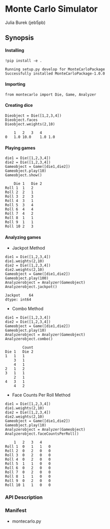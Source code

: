 # Monte Carlo Simulator
Julia Burek (jeb5pb)

## Synopsis
#### Installing
```
!pip install -e .
```
```
Running setup.py develop for MonteCarloPackage
Successfully installed MonteCarloPackage-1.0.0
```

#### Importing
```
from montecarlo import Die, Game, Analyzer
```

#### Creating dice
```
Dieobject = Die([1,2,3,4])
Dieobject.faces
Dieobject.weights(2,10)
```
```
	1	2	3	4
0	1.0	10.0	1.0	1.0
```
#### Playing games
```
die1 = Die([1,2,3,4])
die2 = Die([1,2,3,4])
Gameobject = Game([die1,die2])
Gameobject.play(10)
Gameobject.show()
```
```
	Die 1	Die 2
Roll 1	1	2
Roll 2	2	1
Roll 3	2	3
Roll 4	3	1
Roll 5	3	4
Roll 6	4	4
Roll 7	4	2
Roll 8	1	1
Roll 9	1	1
Roll 10	2	3
```

#### Analyzing games
- Jackpot Method
```
die1 = Die([1,2,3,4])
die1.weights(2,10)
die2 = Die([1,2,3,4])
die2.weights(2,10)
Gameobject = Game([die1,die2])
Gameobject.play(100)
Analyzerobject = Analyzer(Gameobject)
Analyzerobject.jackpot()
```
```
Jackpot    64
dtype: int64
```
- Combo Method
```
die1 = Die([1,2,3,4])
die2 = Die([1,2,3,4])
Gameobject = Game([die1,die2])
Gameobject.play(10)
Analyzerobject = Analyzer(Gameobject)
Analyzerobject.combo()
```
```
		Count
Die 1	Die 2	
1	1	1
	3	1
	4	1
2	1	2
3	1	1
	2	1
4	3	1
	4	2
```
- Face Counts Per Roll Method
```
die1 = Die([1,2,3,4])
die1.weights(2,10)
die2 = Die([1,2,3,4])
die2.weights(2,10)
Gameobject = Game([die1,die2])
Gameobject.play(10)
Analyzerobject = Analyzer(Gameobject)
Analyzerobject.faceCountsPerRoll()
```
```
	1	2	3	4
Roll 1	0	1	1	0
Roll 2	0	2	0	0
Roll 3	0	2	0	0
Roll 4	0	2	0	0
Roll 5	1	1	0	0
Roll 6	0	2	0	0
Roll 7	0	2	0	0
Roll 8	1	1	0	0
Roll 9	0	2	0	0
Roll 10	1	1	0	0
```
### API Description



### Manifest
- montecarlo.py

